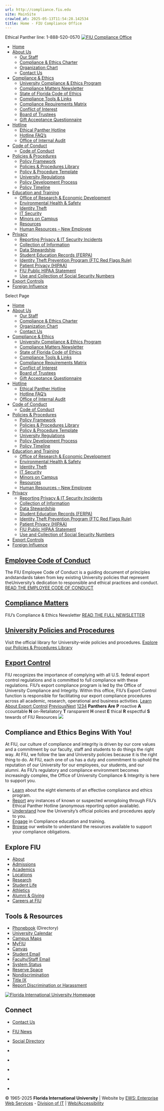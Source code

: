 ```yaml
---
url: http://compliance.fiu.edu
site: MainSite
crawled_at: 2025-05-13T11:54:28.142534
title: Home - FIU Compliance Office
---
```


Ethical Panther line: 1-888-520-0570
[ ![FIU Compliance Office](https://compliance.fiu.edu/wp-content/uploads/2019/12/FIUCompliance_H_white.png) ](https://compliance.fiu.edu/)
  * [Home](https://compliance.fiu.edu/)
  * [About Us](https://compliance.fiu.edu/about/)
    * [Our Staff](https://compliance.fiu.edu/about/our-staff/)
    * [Compliance & Ethics Charter](https://compliance.fiu.edu/wp-content/uploads/2021/04/FIU-Institutional-Compliance-Program-Charter-2020.pdf)
    * [Organization Chart](https://compliance.fiu.edu/wp-content/uploads/2021/02/Updated-Org-Chart-University-Compliance-2-19-25.pdf)
    * [Contact Us](https://compliance.fiu.edu/about/contact-us/)
  * [Compliance & Ethics](https://compliance.fiu.edu/compliance-ethics/)
    * [University Compliance & Ethics Program](https://compliance.fiu.edu/compliance-ethics/university-compliance-program/)
    * [Compliance Matters Newsletter](https://compliance.fiu.edu/newsletter/)
    * [State of Florida Code of Ethics](https://compliance.fiu.edu/compliance-ethics/florida-code-of-ethics/)
    * [Compliance Tools & Links](https://compliance.fiu.edu/compliance-ethics/compliance-ethics/)
    * [Compliance Requirements Matrix](https://compliance.fiu.edu/compliance-ethics/compliance-calendar/)
    * [Conflict of Interest](https://hr.fiu.edu/employees-affiliates/working-at-fiu/)
    * [Board of Trustees](https://trustees.fiu.edu/index.html)
    * [Gift Acceptance Questionnaire](https://webforms.fiu.edu/view.php?id=4664408)
  * [Hotline](https://compliance.fiu.edu/hotline/)
    * [Ethical Panther Hotline](https://compliance.fiu.edu/hotline/)
    * [Hotline FAQ’s](https://compliance.fiu.edu/hotline/hotline-faqs/)
    * [Office of Internal Audit](http://oia.fiu.edu)
  * [Code of Conduct](https://compliance.fiu.edu/wp-content/uploads/2024/04/Code-of-Conduct_Final-4.23.2024.pdf)
    * [Code of Conduct](https://compliance.fiu.edu/wp-content/uploads/2024/04/Code-of-Conduct_Final-4.23.2024.pdf)
  * [Policies & Procedures](https://compliance.fiu.edu/policies-procedures/)
    * [Policy Framework](https://compliance.fiu.edu/wp-content/uploads/2021/02/University-Policy-Framework-2024.pdf)
    * [Policies & Procedures Library](http://policies.fiu.edu/)
    * [Policy & Procedure Template](https://compliance.fiu.edu/wp-content/uploads/2019/05/Policy_Template.docx)
    * [University Regulations](http://regulations.fiu.edu/regulation)
    * [Policy Development Process](http://policies.fiu.edu/record_profile.php?id=192)
    * [Policy Timeline](https://compliance.fiu.edu/wp-content/uploads/2019/05/Policy_Timeline.pdf)
  * [Education and Training](https://develop.fiu.edu/browse/compliance)
    * [Office of Research & Economic Development](http://research.fiu.edu/)
    * [Environmental Health & Safety](http://ehs.fiu.edu/Training/Pages/default.aspx)
    * [Identity Theft](https://compliance.fiu.edu/privacy/identity-theft-prevention-program-ftc-red-flags-rule/)
    * [IT Security](https://security.fiu.edu/)
    * [Minors on Campus](https://compliance.fiu.edu/education-training/minors-on-campus/)
    * [Resources](https://compliance.fiu.edu/education-training/resources/)
    * [Human Resources – New Employee](https://hr.fiu.edu/employees-affiliates/new-employee/)
  * [Privacy](https://compliance.fiu.edu/privacy/)
    * [Reporting Privacy & IT Security Incidents](https://compliance.fiu.edu/privacy/reporting-privacy-it-security-incidents/)
    * [Collection of Information](https://compliance.fiu.edu/privacy/collection-of-information/)
    * [Data Stewardship](https://compliance.fiu.edu/privacy/data-stewardship/)
    * [Student Education Records (FERPA)](https://compliance.fiu.edu/privacy/student-education-records-ferpa/)
    * [Identity Theft Prevention Program (FTC Red Flags Rule)](https://compliance.fiu.edu/privacy/identity-theft-prevention-program-ftc-red-flags-rule/)
    * [Patient Privacy (HIPAA)](https://compliance.fiu.edu/privacy/patient-privacy-hipaa/)
    * [FIU Public HIPAA Statement](https://compliance.fiu.edu/wp-content/uploads/2021/07/FIU-Public-HIPAA-Statement.pdf)
    * [Use and Collection of Social Security Numbers](https://compliance.fiu.edu/privacy/use-and-collection-of-social-security-numbers/)
  * [Export Controls](https://exportcontrol.fiu.edu/)
  * [Foreign Influence](https://foreigninfluence.fiu.edu/)


Select Page
  * [Home](https://compliance.fiu.edu/)
  * [About Us](https://compliance.fiu.edu/about/)
    * [Our Staff](https://compliance.fiu.edu/about/our-staff/)
    * [Compliance & Ethics Charter](https://compliance.fiu.edu/wp-content/uploads/2021/04/FIU-Institutional-Compliance-Program-Charter-2020.pdf)
    * [Organization Chart](https://compliance.fiu.edu/wp-content/uploads/2021/02/Updated-Org-Chart-University-Compliance-2-19-25.pdf)
    * [Contact Us](https://compliance.fiu.edu/about/contact-us/)
  * [Compliance & Ethics](https://compliance.fiu.edu/compliance-ethics/)
    * [University Compliance & Ethics Program](https://compliance.fiu.edu/compliance-ethics/university-compliance-program/)
    * [Compliance Matters Newsletter](https://compliance.fiu.edu/newsletter/)
    * [State of Florida Code of Ethics](https://compliance.fiu.edu/compliance-ethics/florida-code-of-ethics/)
    * [Compliance Tools & Links](https://compliance.fiu.edu/compliance-ethics/compliance-ethics/)
    * [Compliance Requirements Matrix](https://compliance.fiu.edu/compliance-ethics/compliance-calendar/)
    * [Conflict of Interest](https://hr.fiu.edu/employees-affiliates/working-at-fiu/)
    * [Board of Trustees](https://trustees.fiu.edu/index.html)
    * [Gift Acceptance Questionnaire](https://webforms.fiu.edu/view.php?id=4664408)
  * [Hotline](https://compliance.fiu.edu/hotline/)
    * [Ethical Panther Hotline](https://compliance.fiu.edu/hotline/)
    * [Hotline FAQ’s](https://compliance.fiu.edu/hotline/hotline-faqs/)
    * [Office of Internal Audit](http://oia.fiu.edu)
  * [Code of Conduct](https://compliance.fiu.edu/wp-content/uploads/2024/04/Code-of-Conduct_Final-4.23.2024.pdf)
    * [Code of Conduct](https://compliance.fiu.edu/wp-content/uploads/2024/04/Code-of-Conduct_Final-4.23.2024.pdf)
  * [Policies & Procedures](https://compliance.fiu.edu/policies-procedures/)
    * [Policy Framework](https://compliance.fiu.edu/wp-content/uploads/2021/02/University-Policy-Framework-2024.pdf)
    * [Policies & Procedures Library](http://policies.fiu.edu/)
    * [Policy & Procedure Template](https://compliance.fiu.edu/wp-content/uploads/2019/05/Policy_Template.docx)
    * [University Regulations](http://regulations.fiu.edu/regulation)
    * [Policy Development Process](http://policies.fiu.edu/record_profile.php?id=192)
    * [Policy Timeline](https://compliance.fiu.edu/wp-content/uploads/2019/05/Policy_Timeline.pdf)
  * [Education and Training](https://develop.fiu.edu/browse/compliance)
    * [Office of Research & Economic Development](http://research.fiu.edu/)
    * [Environmental Health & Safety](http://ehs.fiu.edu/Training/Pages/default.aspx)
    * [Identity Theft](https://compliance.fiu.edu/privacy/identity-theft-prevention-program-ftc-red-flags-rule/)
    * [IT Security](https://security.fiu.edu/)
    * [Minors on Campus](https://compliance.fiu.edu/education-training/minors-on-campus/)
    * [Resources](https://compliance.fiu.edu/education-training/resources/)
    * [Human Resources – New Employee](https://hr.fiu.edu/employees-affiliates/new-employee/)
  * [Privacy](https://compliance.fiu.edu/privacy/)
    * [Reporting Privacy & IT Security Incidents](https://compliance.fiu.edu/privacy/reporting-privacy-it-security-incidents/)
    * [Collection of Information](https://compliance.fiu.edu/privacy/collection-of-information/)
    * [Data Stewardship](https://compliance.fiu.edu/privacy/data-stewardship/)
    * [Student Education Records (FERPA)](https://compliance.fiu.edu/privacy/student-education-records-ferpa/)
    * [Identity Theft Prevention Program (FTC Red Flags Rule)](https://compliance.fiu.edu/privacy/identity-theft-prevention-program-ftc-red-flags-rule/)
    * [Patient Privacy (HIPAA)](https://compliance.fiu.edu/privacy/patient-privacy-hipaa/)
    * [FIU Public HIPAA Statement](https://compliance.fiu.edu/wp-content/uploads/2021/07/FIU-Public-HIPAA-Statement.pdf)
    * [Use and Collection of Social Security Numbers](https://compliance.fiu.edu/privacy/use-and-collection-of-social-security-numbers/)
  * [Export Controls](https://exportcontrol.fiu.edu/)
  * [Foreign Influence](https://foreigninfluence.fiu.edu/)


## [Employee Code of Conduct](https://compliance.fiu.edu/wp-content/uploads/2024/04/Code-of-Conduct_Final-4.23.2024.pdf)
The FIU Employee Code of Conduct is a guiding document of principles andstandards taken from key existing University policies that represent theUniversity’s dedication to responsible and ethical practices and conduct.
[READ THE EMPLOYEE CODE OF CONDUCT](https://compliance.fiu.edu/wp-content/uploads/2024/04/Code-of-Conduct_Final-4.23.2024.pdf)
## [Compliance Matters](https://compliance.fiu.edu/2021/05/25/compliancematters-november-2021/)
FIU’s Compliance & Ethics Newsletter
[READ THE FULL NEWSLETTER](https://compliance.fiu.edu/2021/05/25/compliancematters-november-2021/)
## [University Policies and Procedures](https://policies.fiu.edu/)
Visit the official library for University-wide policies and procedures.
[Explore our Policies & Procedures Library](https://policies.fiu.edu/)
## [Export Control](https://exportcontrol.fiu.edu/)
FIU recognizes the importance of complying with all U.S. federal export control regulations and is committed to full compliance with these regulations. FIU’s export compliance program is led by the Office of University Compliance and Integrity. Within this office, FIU’s Export Control function is responsible for facilitating our export compliance procedures across all academic, research, operational and business activities.
[Learn About Export Control](https://exportcontrol.fiu.edu/)
[Previous](https://compliance.fiu.edu/)[Next](https://compliance.fiu.edu/)
[1](https://compliance.fiu.edu/)[2](https://compliance.fiu.edu/)[3](https://compliance.fiu.edu/)[4](https://compliance.fiu.edu/)
**Panthers Are**
**P** roactive
**A** ccountable
**N** on-Retaliatory
**T** ransparent
**H** onest
**E** thical
**R** espectful
**S** tewards of FIU Resources
![](https://compliance.fiu.edu/wp-content/uploads/2022/06/51870549916_d97e75ff2e_o-resized.jpg)
## Compliance and Ethics Begins With You!
At FIU, our culture of compliance and integrity is driven by our core values and a commitment by our faculty, staff and students to do things the right way.
At FIU, we follow the law and University policies because it is the right thing to do.
At FIU, each one of us has a duty and commitment to uphold the reputation of our University for our employees, our students, and our alumni.
As FIU’s regulatory and compliance environment becomes increasingly complex, the Office of University Compliance & Integrity is here to support you.
  * [Learn](https://compliance.fiu.edu/compliance-ethics/university-compliance-program/) about the eight elements of an effective compliance and ethics program.
  * [Report](https://compliance.fiu.edu/hotline/) any instances of known or suspected wrongdoing through FIU’s Ethical Panther Hotline (anonymous reporting option available).
  * [Understand](https://compliance.fiu.edu/policies-procedures/) how the University’s official policies and procedures apply to you.
  * [Engage](https://develop.fiu.edu/browse/compliance) in Compliance education and training.
  * [Browse](https://compliance.fiu.edu/compliance-directory/) our website to understand the resources available to support your compliance obligations.


## Explore FIU
  * [About](https://fiu.edu/about/index.html)
  * [Admissions](https://fiu.edu/admissions/index.html)
  * [Academics](https://fiu.edu/academics/index.html)
  * [Locations](https://fiu.edu/locations/index.html)
  * [Research](https://fiu.edu/research/index.html)
  * [Student Life](https://fiu.edu/student-life/index.html)
  * [Athletics](https://fiu.edu/athletics/index.html)
  * [Alumni & Giving](https://fiu.edu/alumni-and-giving/index.html)
  * [Careers at FIU](https://hr.fiu.edu/careers/)


## Tools & Resources
  * [Phonebook](https://phonebook.fiu.edu) (Directory)
  * [University Calendar](https://calendar.fiu.edu/)
  * [Campus Maps](http://campusmaps.fiu.edu/)
  * [MyFIU](https://my.fiu.edu/)
  * [Canvas](https://fiu.instructure.com/)
  * [Student Email](http://panthermail.fiu.edu/)
  * [Faculty/Staff Email](http://mail.fiu.edu/)
  * [System Status](https://italerts.fiu.edu)
  * [Reserve Space](https://reservespace.fiu.edu/make-reservation/)
  * [Nondiscrimination](https://dei.fiu.edu/civil-rights-and-accessibility/harassment-and-discrimination/)
  * [Title IX](https://dei.fiu.edu/civil-rights-and-accessibility/sexual-misconduct-and-title-ix/)
  * [Report Discrimination or Harassment](https://report.fiu.edu/)


[ ![Florida International University Homepage](https://www.fiu.edu/_assets/images/logo.png) ](https://fiu.edu)
## Connect
  * [Contact Us](https://fiu.edu/about/contact-us/index.html)
  * [FIU News](https://news.fiu.edu/)
  * [Social Directory](http://social.fiu.edu)


  * [ ](https://www.facebook.com/floridainternational)
  * [ ](https://twitter.com/fiu)
  * [ ](https://www.instagram.com/fiuinstagram/)
  * [ ](https://www.youtube.com/user/FloridaInternational)
  * [ ](https://flickr.com/photos/fiu)


© 1965-2025 **Florida International University** |  Website by [EWS: Enterprise Web Services](https://ews.fiu.edu "Digital Interaction and Web Design Studio at FIU") - [Division of IT](https://it.fiu.edu/ "Division of Information Technology Website") | [Web/Accessibility](https://policies.fiu.edu/policy/755)
